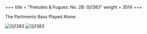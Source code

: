 +++
title = "Preludes & Fugues: No. 2B: Gj1383"
weight = 3514
+++

The Partimento Bass Played Alone:

![Gj1383](/img/09FenBk5p1.jpg)
![Gj1383](/img/09FenBk5p2.jpg)
